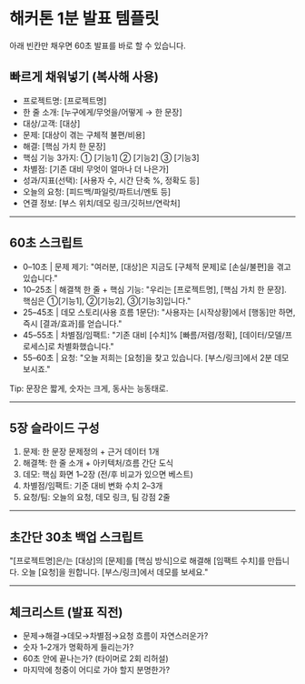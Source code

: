 # 해커톤 1분 발표 템플릿

아래 빈칸만 채우면 60초 발표를 바로 할 수 있습니다.

## 빠르게 채워넣기 (복사해 사용)
- 프로젝트명: [프로젝트명]
- 한 줄 소개: [누구에게/무엇을/어떻게 → 한 문장]
- 대상/고객: [대상]
- 문제: [대상이 겪는 구체적 불편/비용]
- 해결: [핵심 가치 한 문장]
- 핵심 기능 3가지: ① [기능1] ② [기능2] ③ [기능3]
- 차별점: [기존 대비 무엇이 얼마나 더 나은가]
- 성과/지표(선택): [사용자 수, 시간 단축 %, 정확도 등]
- 오늘의 요청: [피드백/파일럿/파트너/멘토 등]
- 연결 정보: [부스 위치/데모 링크/깃허브/연락처]

---

## 60초 스크립트
- 0–10초 | 문제 제기: 
  "여러분, [대상]은 지금도 [구체적 문제]로 [손실/불편]을 겪고 있습니다."
- 10–25초 | 해결책 한 줄 + 핵심 기능:
  "우리는 [프로젝트명], [핵심 가치 한 문장]. 핵심은 ①[기능1], ②[기능2], ③[기능3]입니다."
- 25–45초 | 데모 스토리(사용 흐름 1문단):
  "사용자는 [시작상황]에서 [행동]만 하면, 즉시 [결과/효과]를 얻습니다."
- 45–55초 | 차별점/임팩트:
  "기존 대비 [수치]% [빠름/저렴/정확], [데이터/모델/프로세스]로 차별화했습니다."
- 55–60초 | 요청:
  "오늘 저희는 [요청]을 찾고 있습니다. [부스/링크]에서 2분 데모 보시죠."

Tip: 문장은 짧게, 숫자는 크게, 동사는 능동태로.

---

## 5장 슬라이드 구성
1. 문제: 한 문장 문제정의 + 근거 데이터 1개
2. 해결책: 한 줄 소개 + 아키텍처/흐름 간단 도식
3. 데모: 핵심 화면 1–2장 (전/후 비교가 있으면 베스트)
4. 차별점/임팩트: 기준 대비 변화 수치 2–3개
5. 요청/팀: 오늘의 요청, 데모 링크, 팀 강점 2줄

---

## 초간단 30초 백업 스크립트
"[프로젝트명]은/는 [대상]의 [문제]를 [핵심 방식]으로 해결해 [임팩트 수치]를 만듭니다. 
오늘 [요청]을 원합니다. [부스/링크]에서 데모를 보세요."

---

## 체크리스트 (발표 직전)
- 문제→해결→데모→차별점→요청 흐름이 자연스러운가?
- 숫자 1–2개가 명확하게 들리는가?
- 60초 안에 끝나는가? (타이머로 2회 리허설)
- 마지막에 청중이 어디로 가야 할지 분명한가?

